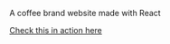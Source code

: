 A coffee brand website made with React

[Check this in action here](https://coffee-brand-website.vercel.app/)
